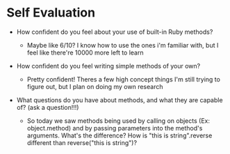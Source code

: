# Self Evaluation

- How confident do you feel about your use of built-in Ruby methods?
    * Maybe like 6/10? I know how to use the ones i'm familiar with, but I feel like there're 10000 more left to learn

- How confident do you feel writing simple methods of your own?
    * Pretty confident! Theres a few high concept things I'm still trying to figure out, but I plan on doing my own research

- What questions do you have about methods, and what they are capable of? (ask a question!!!)
    * So today we saw methods being used by calling on objects (Ex: object.method) and by passing parameters into the method's arguments. What's the difference? How is "this is string".reverse different than reverse("this is string")?
